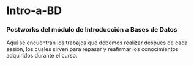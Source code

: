 # Intro-a-BD
### Postworks del módulo de Introducción a Bases de Datos

Aquí se encuentran los trabajos que debemos realizar después de cada sesión, 
los cuales sirven para repasar y reafirmar los conocimientos adquiridos durante el curso. 
